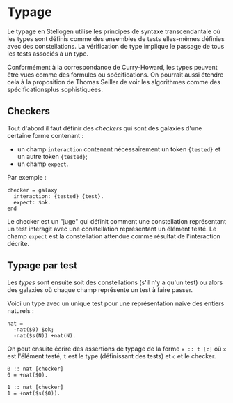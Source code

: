 # Typage

Le typage en Stellogen utilise les principes de syntaxe transcendantale
où les types sont définis comme des ensembles de tests elles-mêmes définies
avec des constellations. La vérification de type implique le passage de tous
les tests associés à un type.

Conformément à la correspondance de Curry-Howard, les types peuvent être vues
comme des formules ou spécifications. On pourrait aussi étendre cela à la
proposition de Thomas Seiller de voir les algorithmes comme des spécificationsplus sophistiquées.

## Checkers

Tout d'abord il faut définir des *checkers* qui sont des galaxies d'une
certaine forme contenant :
- un champ `interaction` contenant nécessairement un token `{tested}` et un
autre token `{tested}`;
- un champ `expect`.

Par exemple :

```
checker = galaxy
  interaction: {tested} {test}.
  expect: $ok.
end
```

Le checker est un "juge" qui définit comment une constellation représentant
un test interagit avec une constellation représentant un élément testé.
Le champ `expect` est la constellation attendue comme résultat de l'interaction
décrite.

## Typage par test

Les *types* sont ensuite soit des constellations (s'il n'y a qu'un test)
ou alors des galaxies où chaque champ représente un test à faire passer.

Voici un type avec un unique test pour une représentation naïve des entiers
naturels :

```
nat =
  -nat($0) $ok;
  -nat($s(N)) +nat(N).
```

On peut ensuite écrire des assertions de typage de la forme `x :: t [c]` où
`x` est l'élément testé, `t` est le type (définissant des tests) et `c` et le
checker.

```
0 :: nat [checker]
0 = +nat($0).

1 :: nat [checker]
1 = +nat($s($0)).
```
